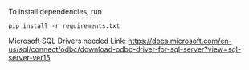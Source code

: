 To install dependencies, run
```
pip install -r requirements.txt
```
Microsoft SQL Drivers needed
Link:
https://docs.microsoft.com/en-us/sql/connect/odbc/download-odbc-driver-for-sql-server?view=sql-server-ver15
